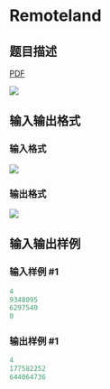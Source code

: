 # Remoteland

## 题目描述

[problemUrl]: https://uva.onlinejudge.org/index.php?option=com_onlinejudge&Itemid=8&category=278&page=show_problem&problem=3818

[PDF](https://uva.onlinejudge.org/external/123/p12396.pdf)

![](https://cdn.luogu.com.cn/upload/vjudge_pic/UVA12396/a443963d10bcb967cdf5c68c26dd124a18a3e9d9.png)

## 输入输出格式

### 输入格式

![](https://cdn.luogu.com.cn/upload/vjudge_pic/UVA12396/07b05d778f0beb5542111dcd768bea1bbd521551.png)

### 输出格式

![](https://cdn.luogu.com.cn/upload/vjudge_pic/UVA12396/2c779bf749a480897209220c81557535495645d6.png)

## 输入输出样例

### 输入样例 #1

```cpp
4
9348095
6297540
0
```


### 输出样例 #1

```cpp
4
177582252
644064736
```



